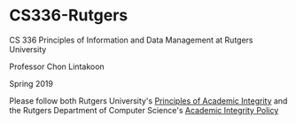 # CS336-Rutgers

CS 336 Principles of Information and Data Management at Rutgers University

Professor Chon Lintakoon

Spring 2019

Please follow both Rutgers University's [Principles of Academic Integrity](http://academicintegrity.rutgers.edu/) and the Rutgers Department of Computer Science's [Academic Integrity Policy](https://www.cs.rutgers.edu/academic-integrity/introduction)
